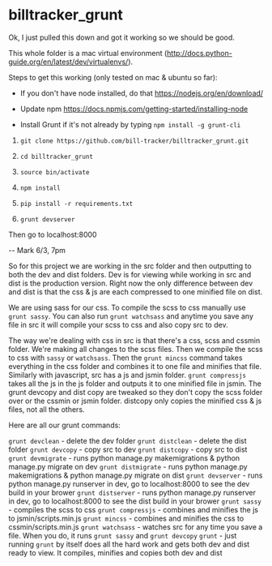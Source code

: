 # billtracker_grunt

Ok, I just pulled this down and got it working so we should be good.

This whole folder is a mac virtual environment (http://docs.python-guide.org/en/latest/dev/virtualenvs/).

Steps to get this working (only tested on mac & ubuntu so far):

* If you don't have node installed, do that https://nodejs.org/en/download/

* Update npm https://docs.npmjs.com/getting-started/installing-node

* Install Grunt if it's not already by typing `npm install -g grunt-cli`

1. `git clone https://github.com/bill-tracker/billtracker_grunt.git`

2. `cd billtracker_grunt`

3. `source bin/activate`

4. `npm install`

5. `pip install -r requirements.txt`

6. `grunt devserver`

Then go to localhost:8000

-- Mark 6/3, 7pm


So for this project we are working in the src folder and then outputting to both the dev and dist folders.  Dev is for viewing while working in src and dist is the production version.  Right now the only difference between dev and dist is that the css & js are each compressed to one minified file on dist.

We are using sass for our css.  To compile the scss to css manually use `grunt sassy`.  You can also run `grunt watchsass` and anytime you save any file in src it will compile your scss to css and also copy src to dev.

The way we're dealing with css in src is that there's a css, scss and cssmin folder.  We're making all changes to the scss files.  Then we compile the scss to css with `sassy` or `watchsass`.  Then the `grunt mincss` command takes everything in the css folder and combines it to one file and minifies that file.  Similarly with javascript, src has a js and jsmin folder.  `grunt compressjs` takes all the js in the js folder and outputs it to one minified file in jsmin.  The grunt devcopy and dist copy are tweaked so they don't copy the scss folder over or the cssmin or jsmin folder.  distcopy only copies the minified css & js files, not all the others.

Here are all our grunt commands:

`grunt devclean` - delete the dev folder
`grunt distclean` - delete the dist folder
`grunt devcopy` - copy src to dev
`grunt distcopy` - copy src to dist
`grunt devmigrate` - runs python manage.py makemigrations & python manage.py migrate on dev
`grunt distmigrate` - runs python manage.py makemigrations & python manage.py migrate on dist
`grunt devserver` - runs python manage.py runserver in dev, go to localhost:8000 to see the dev build in your brower
`grunt distserver` - runs python manage.py runserver in dev, go to localhost:8000 to see the dist build in your brower
`grunt sassy` - compiles the scss to css
`grunt compressjs` - combines and minifies the js to jsmin/scripts.min.js
`grunt mincss` - combines and minifies the css to cssmin/scripts.min.js
`grunt watchsass` - watches src for any time you save a file.  When you do, it runs `grunt sassy` and `grunt devcopy`
`grunt` - just running `grunt` by itself does all the hard work and gets both dev and dist ready to view.  It compiles, minifies and copies both dev and dist
